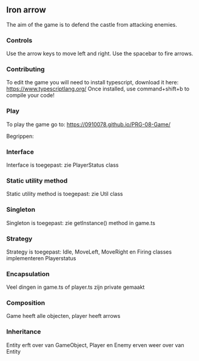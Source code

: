 ## Iron arrow
The aim of the game is to defend the castle from attacking enemies.

### Controls

Use the arrow keys to move left and right.
Use the spacebar to fire arrows.

### Contributing
To edit the game you will need to install typescript, download it here:
https://www.typescriptlang.org/
Once installed, use command+shift+b to compile your code!

### Play
To play the game go to:
https://0910078.github.io/PRG-08-Game/

Begrippen:
### Interface
Interface is toegepast: zie PlayerStatus class

### Static utility method
Static utility method is toegepast: zie Util class

### Singleton
Singleton is toegepast: zie getInstance() method in game.ts

### Strategy
Strategy is toegepast: Idle, MoveLeft, MoveRight en Firing classes implementeren Playerstatus

### Encapsulation
Veel dingen in game.ts of player.ts zijn private gemaakt

### Composition
Game heeft alle objecten, player heeft arrows

### Inheritance
Entity erft over van GameObject, Player en Enemy erven weer over van Entity
